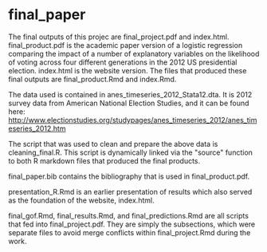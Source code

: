 # final_paper

The final outputs of this projec are final_project.pdf and index.html. final_product.pdf is the academic paper version of a logistic regression comparing the impact of a number of explanatory variables on the likelihood of voting across four different generations in the 2012 US presidential election. index.html is the website version. The files that produced these final outputs are final_product.Rmd and index.Rmd.

The data used is contained in anes_timeseries_2012_Stata12.dta. It is 2012 survey data from American National Election Studies, and it can be found here: http://www.electionstudies.org/studypages/anes_timeseries_2012/anes_timeseries_2012.htm 

The script that was used to clean and prepare the above data is cleaning_final.R. This script is dynamically linked via the "source" function to both R markdown files that produced the final products. 

final_paper.bib contains the bibliography that is used in final_product.pdf. 

presentation_R.Rmd is an earlier presentation of results which also served as the foundation of the website, index.html. 

final_gof.Rmd, final_results.Rmd, and final_predictions.Rmd are all scripts that fed into final_project.pdf. They are simply the subsections, which were separate files to avoid merge conflicts within final_project.Rmd during the work. 
